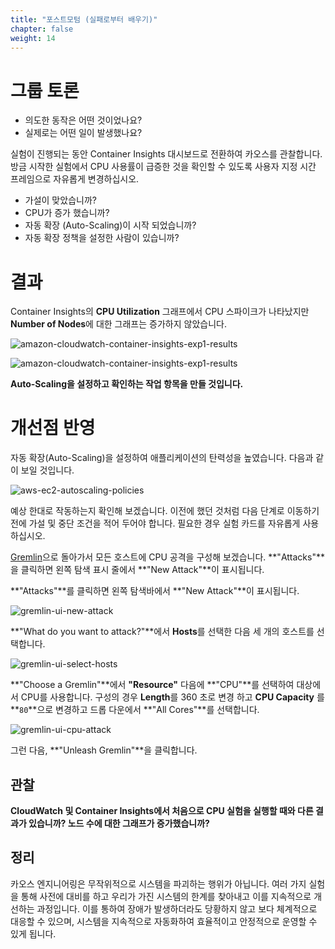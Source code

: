```yaml
---
title: "포스트모텀 (실패로부터 배우기)"
chapter: false
weight: 14
---
```


# 그룹 토론

+ 의도한 동작은 어떤 것이었나요?
+ 실제로는 어떤 일이 발생했나요?

실험이 진행되는 동안 Container Insights 대시보드로 전환하여 카오스를 관찰합니다. 방금 시작한 실험에서 CPU 사용률이 급증한 것을 확인할 수 있도록 사용자 지정 시간 프레임으로 자유롭게 변경하십시오.

+ 가설이 맞았습니까?
+ CPU가 증가 했습니까?
+ 자동 확장 (Auto-Scaling)이 시작 되었습니까?
+ 자동 확장 정책을 설정한 사람이 있습니까?

# 결과

Container Insights의 **CPU Utilization** 그래프에서 CPU 스파이크가 나타났지만 **Number of Nodes**에 대한 그래프는 증가하지 않았습니다.

![amazon-cloudwatch-container-insights-exp1-results](/images/30_eks/aws-cw-container-insights-exp1-results1.png)

![amazon-cloudwatch-container-insights-exp1-results](/images/30_eks/aws-cw-container-insights-exp1-results2.png)

**Auto-Scaling을 설정하고 확인하는 작업 항목을 만들 것입니다.**

# 개선점 반영

자동 확장(Auto-Scaling)을 설정하여 애플리케이션의 탄력성을 높였습니다. 다음과 같이 보일 것입니다.

![aws-ec2-autoscaling-policies](/images/30_eks/aws-ec2-autoscaling-policies.png)

예상 한대로 작동하는지 확인해 보겠습니다. 이전에 했던 것처럼 다음 단계로 이동하기 전에 가설 및 중단 조건을 적어 두어야 합니다. 필요한 경우 실험 카드를 자유롭게 사용하십시오.

[Gremlin](app.gremlin.com)으로 돌아가서 모든 호스트에 CPU 공격을 구성해 보겠습니다. **"Attacks"**을 클릭하면 왼쪽 탐색 표시 줄에서 **"New Attack"**이 표시됩니다.

**"Attacks"**를 클릭하면 왼쪽 탐색바에서 **"New Attack"**이 표시됩니다.

![gremlin-ui-new-attack](/images/30_eks/gremlin-create-new-attack.png)

**"What do you want to attack?"**에서 **Hosts**를 선택한 다음 세 개의 호스트를 선택합니다.

![gremlin-ui-select-hosts](/images/30_eks/gremlin-select-hosts.png)

**"Choose a Gremlin"**에서 **"Resource"** 다음에 **"CPU"**를 선택하여 대상에서 CPU를 사용합니다. 구성의 경우 **Length**를 360 초로 변경
하고 **CPU Capacity** 를 **`80`**으로 변경하고 드롭 다운에서 **"All Cores"**를 선택합니다.

![gremlin-ui-cpu-attack](/images/30_eks/gremlin-cpu-attack.png)

그런 다음, **"Unleash Gremlin"**을 클릭합니다.

## 관찰

**CloudWatch 및 Container Insights에서 처음으로 CPU 실험을 실행할 때와 다른 결과가 있습니까? 노드 수에 대한 그래프가 증가했습니까?**

## 정리

카오스 엔지니어링은 무작위적으로 시스템을 파괴하는 행위가 아닙니다. 여러 가지 실험을 통해 사전에 대비를 하고 우리가 가진 시스템의 한계를 찾아내고 이를 지속적으로 개선하는 과정입니다. 이를 통하여 장애가 발생하더라도 당황하지 않고 보다 체계적으로 대응할 수 있으며, 시스템을 지속적으로 자동화하여 효율적이고 안정적으로 운영할 수 있게 됩니다.
